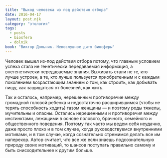 ```yaml
---
title: "Выход человека из под действия отбора"
date: 2016-04-17
layout: post.njk
category: "этология"
tags:
  - posts
  - biosfera
  - dolnik
book: "Виктор Дольник. Непослушное дитя биосферы"
---
```


Человек вышел из-под действия отбора потому, что главным условием успеха стала не генетически передаваемая информация, а внегенетически передаваемые знания. Выживать стали не те, кто лучше устроен, а те, кто лучше пользуется приобретенным и с каждым поколением возрастающим знанием о том, как строить, как добывать пищу, как защищаться от болезней, как жить.

Так и осталось, например, нерешенным противоречие между громадной головой ребенка и недостаточно расширившимся (чтобы не терять способность ходить) тазом женщины — и поэтому роды тяжелы, мучительны и опасны. Остались нерешенными и противоречия между инстинктами, лежащими в основе полового, брачного, семейного и общественного поведения. Поэтому так часто мы ведем себя неудачно, даже просто плохо и в том случае, когда руководствуемся внутренними мотивами, и в том случае, когда сознательно стремимся делать все им наперекор. Автор считает, что все же если знаешь подсознательную природу своих мотиваций, то шансов поступать правильно самому и быть снисходительнее к другим больше.
